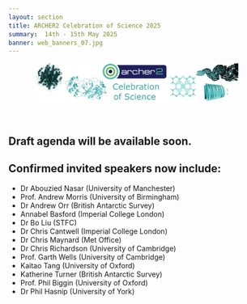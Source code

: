 ```yaml
---
layout: section
title: ARCHER2 Celebration of Science 2025
summary:  14th - 15th May 2025
banner: web_banners_07.jpg
---
```


<p align="center">
<img src="./img/250514-celebration-of-science.jpg"  alt="Celebration of Science" style="width: 80%">
</p>
<br>

## Draft agenda will be available soon.


## Confirmed invited speakers now include:



- Dr Abouzied Nasar (University of Manchester)
- Prof. Andrew Morris (University of Birmingham)
- Dr Andrew Orr (British Antarctic Survey)
- Annabel Basford (Imperial College London)
- Dr Bo Liu (STFC)
- Dr Chris Cantwell (Imperial College London)
- Dr Chris Maynard (Met Office)
- Dr Chris Richardson (University of Cambridge)
- Prof. Garth Wells (University of Cambridge)
- Kaitao Tang (University of Oxford)
- Katherine Turner (British Antarctic Survey)
- Prof. Phil Biggin (University of Oxford)
- Dr Phil Hasnip (University of York)